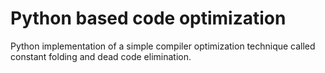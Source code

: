 # Python based code optimization

Python implementation of a simple compiler optimization technique called constant folding and dead code elimination.
